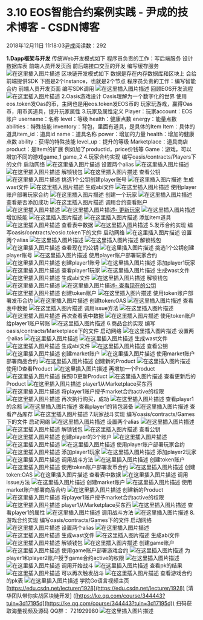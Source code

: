 
# 3.10 EOS智能合约案例实践 - 尹成的技术博客 - CSDN博客

2018年12月11日 11:18:03[尹成](https://me.csdn.net/yincheng01)阅读数：292


**1.Dapp框架与开发**
传统Web开发模式如下
程序员负责的工作：写后端服务
设计数据库表
前端人员开发页面
前后端接口交互的开发
编写缓存服务
![在这里插入图片描述](https://img-blog.csdnimg.cn/20181205213535471.png?x-oss-process=image/watermark,type_ZmFuZ3poZW5naGVpdGk,shadow_10,text_aHR0cHM6Ly9ibG9nLmNzZG4ubmV0L3UwMTA5ODY3NzY=,size_16,color_FFFFFF,t_70)
区块链开发模式如下
数据是存在内存数据库和区块上
会给前端提供SDK
下图是2个Instance，也就是2个节点
程序员负责的工作：编写智能合约
前端人员开发页面
编写SDK调用
![在这里插入图片描述](https://img-blog.csdnimg.cn/20181205213539639.png?x-oss-process=image/watermark,type_ZmFuZ3poZW5naGVpdGk,shadow_10,text_aHR0cHM6Ly9ibG9nLmNzZG4ubmV0L3UwMTA5ODY3NzY=,size_16,color_FFFFFF,t_70)
回顾EOS开发流程
![在这里插入图片描述](https://img-blog.csdnimg.cn/20181205213541876.png?x-oss-process=image/watermark,type_ZmFuZ3poZW5naGVpdGk,shadow_10,text_aHR0cHM6Ly9ibG9nLmNzZG4ubmV0L3UwMTA5ODY3NzY=,size_16,color_FFFFFF,t_70)
2.Oasis游戏设计
Oasis理解为一个数字化的世界
使用eos.token发Oas的币，主网也是用eos.token发EOS币的
玩家玩游戏，赢得Oas币，用币买道具，提升玩家属性
3.玩家及属性定义
Player：玩家account：EOS账户
username：名称
level：等级
health：健康点数
energy：能量点数
abilities：特殊技能
inventory：背包，里面有道具，是具体的Item
Item：具体的道具item_id：道具id
name：道具名称
power：增加的力量
health：增加的健康点数
ability：获得的特殊技能
level_up：提升的等级
Marketplace：道具商店product：是Item的扩展
例如加了productId，price价钱等
Game：游戏，可以增加不同的游戏game_1
game_2
4.玩家合约实现
编写oasis/contracts/Players下的文件
启动网络
![在这里插入图片描述](https://img-blog.csdnimg.cn/20181205213548916.png)
设置两个alias
![在这里插入图片描述](https://img-blog.csdnimg.cn/20181205213550749.png)
![在这里插入图片描述](https://img-blog.csdnimg.cn/20181205213553304.png)
解锁钱包
![在这里插入图片描述](https://img-blog.csdnimg.cn/20181205213554887.png)
查看公钥
![在这里插入图片描述](https://img-blog.csdnimg.cn/20181205213556664.png)
挑选1个公钥创建player账号
![在这里插入图片描述](https://img-blog.csdnimg.cn/20181205213600533.png)
生成wast文件
![在这里插入图片描述](https://img-blog.csdnimg.cn/20181205213602315.png)
生成abi文件
![在这里插入图片描述](https://img-blog.csdnimg.cn/20181205213604223.png)
使用player账户部署玩家合约
![在这里插入图片描述](https://img-blog.csdnimg.cn/20181205213606217.png)
创建一个玩家
![在这里插入图片描述](https://img-blog.csdnimg.cn/2018120521360896.png)
查看是否添加成功
![在这里插入图片描述](https://img-blog.csdnimg.cn/20181205213610803.png)
调用合约查看账户
![在这里插入图片描述](https://img-blog.csdnimg.cn/20181205213612396.png)
![在这里插入图片描述](https://img-blog.csdnimg.cn/20181205213615403.png)[- 更新玩家](https://img-blog.csdnimg.cn/20181205213615403.png)
![在这里插入图片描述](https://img-blog.csdnimg.cn/20181205213620192.png)
增加技能
![在这里插入图片描述](https://img-blog.csdnimg.cn/20181205213647589.png)
![在这里插入图片描述](https://img-blog.csdnimg.cn/20181205213649649.png)
添加item道具
![在这里插入图片描述](https://img-blog.csdnimg.cn/20181205213651227.png)
查看表中数据
![在这里插入图片描述](https://img-blog.csdnimg.cn/20181205213707151.png)
5.发币合约实现
编写oasis/contracts/eosio.token下的文件
启动网络
![在这里插入图片描述](https://img-blog.csdnimg.cn/20181205213710207.png)
设置两个alias
![在这里插入图片描述](https://img-blog.csdnimg.cn/20181205213713786.png)
![在这里插入图片描述](https://img-blog.csdnimg.cn/20181205213715421.png)
解锁钱包
![在这里插入图片描述](https://img-blog.csdnimg.cn/20181205213717225.png)
查看现在的公钥
![在这里插入图片描述](https://img-blog.csdnimg.cn/20181205213719834.png)
挑选1个公钥创建player账号
![在这里插入图片描述](https://img-blog.csdnimg.cn/20181205213914957.png)
使用player账户部署玩家合约
![在这里插入图片描述](https://img-blog.csdnimg.cn/20181205213922133.png)
创建player1账号
![在这里插入图片描述](https://img-blog.csdnimg.cn/20181205213931393.png)
添加player1玩家
![在这里插入图片描述](https://img-blog.csdnimg.cn/20181205213938957.png)
查看player1玩家
![在这里插入图片描述](https://img-blog.csdnimg.cn/20181205213944143.png)
生成wast文件
![在这里插入图片描述](https://img-blog.csdnimg.cn/20181205213950926.png)
生成abi文件
![在这里插入图片描述](https://img-blog.csdnimg.cn/20181205213955341.png)
解锁钱包
![在这里插入图片描述](https://img-blog.csdnimg.cn/20181205213832994.png)
![在这里插入图片描述](https://img-blog.csdnimg.cn/20181205213836243.png)[- 查看现在的公钥](https://img-blog.csdnimg.cn/20181205213836243.png)
![在这里插入图片描述](https://img-blog.csdnimg.cn/20181205213841838.png)
创建token账户
![在这里插入图片描述](https://img-blog.csdnimg.cn/20181205214017436.png)
使用token账户部署发币合约
![在这里插入图片描述](https://img-blog.csdnimg.cn/20181205214019564.png)
创建token:OAS
![在这里插入图片描述](https://img-blog.csdnimg.cn/20181205213850774.png)
查看表中数据
![在这里插入图片描述](https://img-blog.csdnimg.cn/20181205214039817.png)
调用issue方法
![在这里插入图片描述](https://img-blog.csdnimg.cn/20181205214043976.png)
![在这里插入图片描述](https://img-blog.csdnimg.cn/20181205214046198.png)
再次查看表中数据
![在这里插入图片描述](https://img-blog.csdnimg.cn/20181205214048630.png)
使用token账户给player1账户转账
![在这里插入图片描述](https://img-blog.csdnimg.cn/20181205214050318.png)
6.商品合约实现
编写oasis/contracts/Marketplace下的文件
启动网络
![在这里插入图片描述](https://img-blog.csdnimg.cn/20181205214053343.png)
设置两个alias
![在这里插入图片描述](https://img-blog.csdnimg.cn/20181205214055154.png)
![在这里插入图片描述](https://img-blog.csdnimg.cn/20181205214057456.png)
生成wast文件
![在这里插入图片描述](https://img-blog.csdnimg.cn/2018120521405921.png)
生成abi文件
![在这里插入图片描述](https://img-blog.csdnimg.cn/20181205214101695.png)
查看公钥
![在这里插入图片描述](https://img-blog.csdnimg.cn/20181205214105405.png)
创建market账户
![在这里插入图片描述](https://img-blog.csdnimg.cn/20181205214107563.png)
使用market账户部署商品合约
![在这里插入图片描述](https://img-blog.csdnimg.cn/20181205214109971.png)
创建新的Product
![在这里插入图片描述](https://img-blog.csdnimg.cn/201812052141120.png)
使用ID查看Product
![在这里插入图片描述](https://img-blog.csdnimg.cn/20181205214116666.png)
再增加一个Product
![在这里插入图片描述](https://img-blog.csdnimg.cn/20181205214118594.png)
按照ID更新Product
![在这里插入图片描述](https://img-blog.csdnimg.cn/20181205214120333.png)
查看更新后的Product
![在这里插入图片描述](https://img-blog.csdnimg.cn/20181205214121793.png)
player1从Marketplace买东西
![在这里插入图片描述](https://img-blog.csdnimg.cn/20181205214123361.png)
将player1账户授予market合约active的权限
![在这里插入图片描述](https://img-blog.csdnimg.cn/20181205214125134.png)
再次执行购买，成功
![在这里插入图片描述](https://img-blog.csdnimg.cn/20181205214127557.png)
查看player1的余额
![在这里插入图片描述](https://img-blog.csdnimg.cn/20181205214129536.png)
查看player1的背包装备
![在这里插入图片描述](https://img-blog.csdnimg.cn/20181205214133376.png)
查看产品库存
![在这里插入图片描述](https://img-blog.csdnimg.cn/20181205214136296.png)
7.玩家战斗实现
编写oasis/contracts/Games下的文件
启动网络
![在这里插入图片描述](https://img-blog.csdnimg.cn/20181205214138351.png)
设置两个alias
![在这里插入图片描述](https://img-blog.csdnimg.cn/20181205214139756.png)
![在这里插入图片描述](https://img-blog.csdnimg.cn/20181205214142425.png)
解锁钱包
![在这里插入图片描述](https://img-blog.csdnimg.cn/20181205214145724.png)
查看公钥
![在这里插入图片描述](https://img-blog.csdnimg.cn/20181205214148234.png)
创建player的3个账户
![在这里插入图片描述](https://img-blog.csdnimg.cn/20181205214150874.png)
![在这里插入图片描述](https://img-blog.csdnimg.cn/20181205214152744.png)
![在这里插入图片描述](https://img-blog.csdnimg.cn/20181205214154904.png)
使用player账户部署玩家合约
![在这里插入图片描述](https://img-blog.csdnimg.cn/20181205214157880.png)
添加player1玩家
![在这里插入图片描述](https://img-blog.csdnimg.cn/20181205214159417.png)
添加player2玩家
![在这里插入图片描述](https://img-blog.csdnimg.cn/20181205214202160.png)
调用战斗方法
![在这里插入图片描述](https://img-blog.csdnimg.cn/20181205214205213.png)
创建token账户
![在这里插入图片描述](https://img-blog.csdnimg.cn/20181205214207166.png)
使用token账户部署发币合约
![在这里插入图片描述](https://img-blog.csdnimg.cn/20181205214209540.png)
创建token:OAS
![在这里插入图片描述](https://img-blog.csdnimg.cn/20181205214211813.png)
查看表中数据
![在这里插入图片描述](https://img-blog.csdnimg.cn/20181205214214985.png)
调用issue方法
![在这里插入图片描述](https://img-blog.csdnimg.cn/20181205214216852.png)
创建market账户
![在这里插入图片描述](https://img-blog.csdnimg.cn/20181205214218294.png)
使用market账户部署商品合约
![在这里插入图片描述](https://img-blog.csdnimg.cn/20181205214220729.png)
创建新的Product
![在这里插入图片描述](https://img-blog.csdnimg.cn/20181205214222605.png)
将player1账户授予market合约active的权限
![在这里插入图片描述](https://img-blog.csdnimg.cn/2018120521422577.png)
player1从Marketplace买东西
![在这里插入图片描述](https://img-blog.csdnimg.cn/20181205214226675.png)
查看player1的属性
![在这里插入图片描述](https://img-blog.csdnimg.cn/20181205214229357.png)
调用战斗方法
![在这里插入图片描述](https://img-blog.csdnimg.cn/20181205214230882.png)
8.游戏合约实现
编写oasis/contracts/Games下的文件
启动网络
![在这里插入图片描述](https://img-blog.csdnimg.cn/20181205214233986.png)
设置两个alias
![在这里插入图片描述](https://img-blog.csdnimg.cn/20181205214236448.png)
![在这里插入图片描述](https://img-blog.csdnimg.cn/20181205214237984.png)
生成wast文件
![在这里插入图片描述](https://img-blog.csdnimg.cn/20181205214239426.png)
生成abi文件
![在这里插入图片描述](https://img-blog.csdnimg.cn/2018120521424275.png)
解锁钱包
![在这里插入图片描述](https://img-blog.csdnimg.cn/20181205214244349.png)
创建game账户
![在这里插入图片描述](https://img-blog.csdnimg.cn/20181205214246136.png)
使用game账户部署游戏合约
![在这里插入图片描述](https://img-blog.csdnimg.cn/2018120521424952.png)
为player1和player2账户授予game合约active的权限
![在这里插入图片描述](https://img-blog.csdnimg.cn/20181205214250601.png)
![在这里插入图片描述](https://img-blog.csdnimg.cn/20181205214252794.png)
调用开始战斗
![在这里插入图片描述](https://img-blog.csdnimg.cn/20181205214259456.png)
查看pk的结果
![在这里插入图片描述](https://img-blog.csdnimg.cn/20181205214300991.png)
可以再次触发战斗
![在这里插入图片描述](https://img-blog.csdnimg.cn/20181205214302684.png)
查看游戏合约的pk表
![在这里插入图片描述](https://img-blog.csdnimg.cn/20181205214304865.png)
学院Go语言视频主页
[https://edu.csdn.net/lecturer/1928](https://edu.csdn.net/lecturer/1928)
[清华团队带你实战区块链开发]
([https://ke.qq.com/course/344443?tuin=3d17195d](https://ke.qq.com/course/344443?tuin=3d17195d))
扫码获取海量视频及源码   QQ群：
721929980
![在这里插入图片描述](https://img-blog.csdnimg.cn/2018111611182187.png?x-oss-process=image/watermark,type_ZmFuZ3poZW5naGVpdGk,shadow_10,text_aHR0cHM6Ly9ibG9nLmNzZG4ubmV0L3lpbmNoZW5nMDE=,size_16,color_FFFFFF,t_70)

